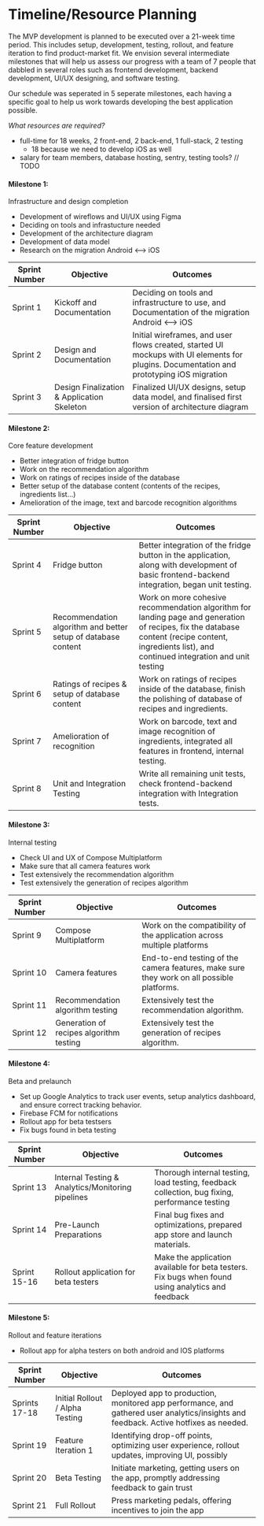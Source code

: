 # Timeline/Resource Planning

The MVP development is planned to be executed over a 21-week time period. This includes setup, development, testing, rollout, and feature iteration to find product-market fit. We envision several intermediate milestones that will help us assess our progress with a team of 7 people that dabbled in several roles such as frontend development, backend development, UI/UX designing, and software testing.

Our schedule was seperated in 5 seperate milestones, each having a specific goal to help us work towards developing the best application possible.

*What resources are required?*

- full-time for 18 weeks, 2 front-end, 2 back-end, 1 full-stack, 2 testing
    - 18 because we need to develop iOS as well
- salary for team members, database hosting, sentry, testing tools?
// TODO

#### Milestone 1:
Infrastructure and design completion
- Development of wireflows and UI/UX using Figma
- Deciding on tools and infrastucture needed
- Development of the architecture diagram
- Development of data model
- Research on the migration Android <--> iOS

| **Sprint Number** | **Objective** | **Outcomes** |
| --- | --- | --- |
| Sprint 1 | Kickoff and Documentation| Deciding on tools and infrastructure to use, and Documentation of the migration Android <--> iOS |
| Sprint 2 | Design and Documentation | Initial wireframes, and user flows created, started UI mockups with UI elements for plugins. Documentation and prototyping iOS migration |
| Sprint 3 | Design Finalization & Application Skeleton | Finalized UI/UX designs, setup data model, and finalised first version of architecture diagram  |

#### Milestone 2:

Core feature development
- Better integration of fridge button
- Work on the recommendation algorithm
- Work on ratings of recipes inside of the database
- Better setup of the database content (contents of the recipes, ingredients list...)
- Amelioration of the image, text and barcode recognition algorithms

| **Sprint Number** | **Objective** | **Outcomes** |
| --- | --- | --- |
| Sprint 4 | Fridge button | Better integration of the fridge button in the application, along with development of basic frontend-backend integration, began unit testing. |
| Sprint 5 | Recommendation algorithm and better setup of database content | Work on more cohesive recommendation algorithm for landing page and generation of recipes, fix the database content (recipe content, ingredients list), and continued integration and unit testing |
| Sprint 6 | Ratings of recipes & setup of database content | Work on ratings of recipes inside of the database, finish the polishing of database of recipes and ingredients. |
| Sprint 7 | Amelioration of recognition | Work on barcode, text and image recognition of ingredients, integrated all features in frontend, internal testing. |
| Sprint 8 | Unit and Integration Testing | Write all remaining unit tests, check frontend-backend integration with Integration tests. |


#### Milestone 3:
Internal testing
- Check UI and UX of Compose Multiplatform
- Make sure that all camera features work
- Test extensively the recommendation algorithm
- Test extensively the generation of recipes algorithm

| **Sprint Number** | **Objective** | **Outcomes** |
| --- | --- | --- |
| Sprint 9 | Compose Multiplatform | Work on the compatibility of the application across multiple platforms |
| Sprint 10 | Camera features | End-to-end testing of the camera features, make sure they work on all possible platforms. |
| Sprint 11 | Recommendation algorithm testing | Extensively test the recommendation algorithm. |
| Sprint 12 | Generation of recipes algorithm testing | Extensively test the generation of recipes algorithm. |


#### Milestone 4:
Beta and prelaunch
- Set up Google Analytics to track user events, setup analytics dashboard, and ensure correct tracking behavior.
- Firebase FCM for notifications
- Rollout app for beta testsers
- Fix bugs found in beta testing

| **Sprint Number** | **Objective** | **Outcomes** |
| --- | --- | --- |
| Sprint 13 | Internal Testing & Analytics/Monitoring pipelines | Thorough internal testing, load testing, feedback collection, bug fixing, performance testing |
| Sprint 14 | Pre-Launch Preparations | Final bug fixes and optimizations, prepared app store and launch materials. |
| Sprint 15-16 | Rollout application for beta testers | Make the application available for beta testers. Fix bugs when found using analytics and feedback |


#### Milestone 5:
Rollout and feature iterations
- Rollout app for alpha testers on both android and IOS platforms

| **Sprint Number** | **Objective** | **Outcomes** |
| --- | --- | --- |
| Sprints 17-18 | Initial Rollout / Alpha Testing | Deployed app to production, monitored app performance, and gathered user analytics/insights and feedback. Active hotfixes as needed. |
| Sprint 19 | Feature Iteration 1 | Identifying drop-off points, optimizing user experience, rollout updates, improving UI, possibly |
| Sprint 20 | Beta Testing | Initiate marketing, getting users on the app, promptly addressing feedback to gain trust |
| Sprint 21 | Full Rollout | Press marketing pedals, offering incentives to join the app |

